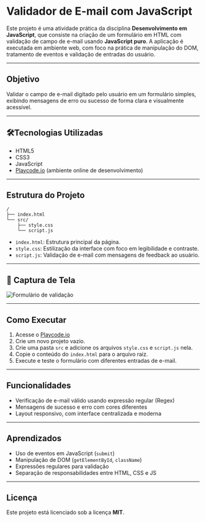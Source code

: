 # Validador de E-mail com JavaScript

Este projeto é uma atividade prática da disciplina **Desenvolvimento em JavaScript**, que consiste na criação de um formulário em HTML com validação de campo de e-mail usando **JavaScript puro**. A aplicação é executada em ambiente web, com foco na prática de manipulação do DOM, tratamento de eventos e validação de entradas do usuário.

---

## Objetivo

Validar o campo de e-mail digitado pelo usuário em um formulário simples, exibindo mensagens de erro ou sucesso de forma clara e visualmente acessível.

---

## 🛠Tecnologias Utilizadas

- HTML5
- CSS3
- JavaScript
- [Playcode.io](https://playcode.io) (ambiente online de desenvolvimento)

---

## Estrutura do Projeto

```
/
├── index.html
└── src/
    ├── style.css
    └── script.js
```

- `index.html`: Estrutura principal da página.
- `style.css`: Estilização da interface com foco em legibilidade e contraste.
- `script.js`: Validação de e-mail com mensagens de feedback ao usuário.

---

## 📸 Captura de Tela

![Formulário de validação](https://via.placeholder.com/600x300.png?text=Captura+de+Tela+do+Formul%C3%A1rio)

---

## Como Executar

1. Acesse o [Playcode.io](https://playcode.io)
2. Crie um novo projeto vazio.
3. Crie uma pasta `src` e adicione os arquivos `style.css` e `script.js` nela.
4. Copie o conteúdo do `index.html` para o arquivo raiz.
5. Execute e teste o formulário com diferentes entradas de e-mail.

---

## Funcionalidades

- Verificação de e-mail válido usando expressão regular (Regex)
- Mensagens de sucesso e erro com cores diferentes
- Layout responsivo, com interface centralizada e moderna

---

## Aprendizados

- Uso de eventos em JavaScript (`submit`)
- Manipulação de DOM (`getElementById`, `className`)
- Expressões regulares para validação
- Separação de responsabilidades entre HTML, CSS e JS

---

## Licença

Este projeto está licenciado sob a licença **MIT**.
